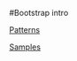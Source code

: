 #Bootstrap intro

[Patterns](http://www.lukew.com/ff/entry.asp?1514)

[Samples](http://mediaqueri.es)
